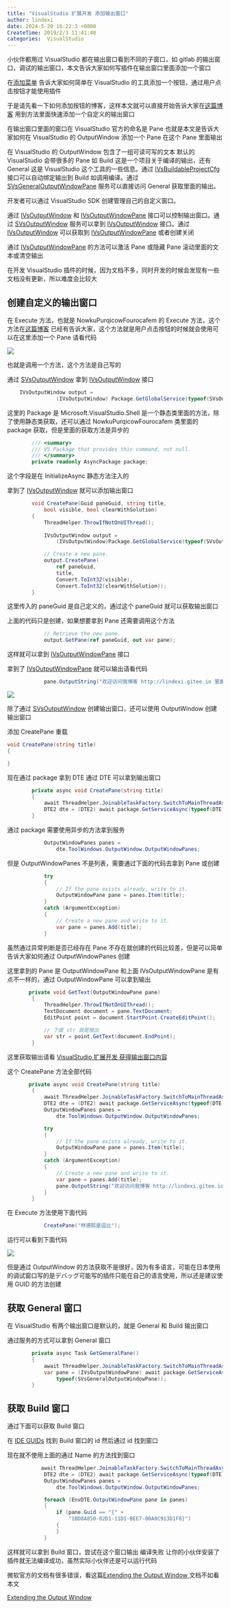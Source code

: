 ```yaml
---
title: "VisualStudio 扩展开发 添加输出窗口"
author: lindexi
date: 2024-5-20 16:22:3 +0800
CreateTime: 2019/2/3 11:41:40
categories:  VisualStudio
---
```


小伙伴都用过 VisualStudio 都在输出窗口看到不同的子窗口，如 gitlab 的输出窗口，调试的输出窗口，本文告诉大家如何写插件在输出窗口里面添加一个窗口

<!--more-->


<!-- CreateTime:2019/2/3 11:41:40 -->

<!-- csdn -->
<!-- 标签： VisualStudio -->

在[添加菜单](https://lindexi.oschina.io/lindexi/post/VisualStudio-%E6%89%A9%E5%B1%95%E5%BC%80%E5%8F%91-%E6%B7%BB%E5%8A%A0%E8%8F%9C%E5%8D%95.html ) 告诉大家如何简单在 VisualStudio 的工具添加一个按钮，通过用户点击按钮才能使用插件

于是请先看一下如何添加按钮的博客，这样本文就可以直接开始告诉大家在[这篇博客](https://lindexi.oschina.io/lindexi/post/VisualStudio-%E6%89%A9%E5%B1%95%E5%BC%80%E5%8F%91-%E6%B7%BB%E5%8A%A0%E8%8F%9C%E5%8D%95.html ) 用到方法里面快速添加一个自定义的输出窗口

在输出窗口里面的窗口在 VisualStudio 官方的命名是 Pane 也就是本文是告诉大家如何在 VisualStudio 的 OutputWindow 添加一个 Pane 在这个 Pane 里面输出

在 VisualStudio 的 OutputWindow 包含了一组可读可写的文本 默认的 VisualStudio 会带很多的 Pane 如 Build 这是一个项目关于编译的输出，还有 General 这是 VisualStudio 这个工具的一些信息。通过 [IVsBuildableProjectCfg](https://docs.microsoft.com/en-us/dotnet/api/microsoft.visualstudio.shell.interop.ivsbuildableprojectcfg?redirectedfrom=MSDN&view=visualstudiosdk-2017 ) 接口可以自动绑定输出到 Build 如调用编译。通过 [SVsGeneralOutputWindowPane](https://docs.microsoft.com/en-us/dotnet/api/microsoft.visualstudio.shell.interop.svsgeneraloutputwindowpane?redirectedfrom=MSDN&view=visualstudiosdk-2017 ) 服务可以直接访问 General 获取里面的输出。

开发者可以通过 VisualStudio SDK 创建管理自己的自定义窗口。

通过 [IVsOutputWindow](https://docs.microsoft.com/en-us/dotnet/api/microsoft.visualstudio.shell.interop.ivsoutputwindow?redirectedfrom=MSDN&view=visualstudiosdk-2017 ) 和 [IVsOutputWindowPane](https://docs.microsoft.com/en-us/dotnet/api/microsoft.visualstudio.shell.interop.ivsoutputwindowpane?redirectedfrom=MSDN&view=visualstudiosdk-2017 ) 接口可以控制输出窗口。通过 [SVsOutputWindow](https://docs.microsoft.com/en-us/dotnet/api/microsoft.visualstudio.shell.interop.svsoutputwindow?redirectedfrom=MSDN&view=visualstudiosdk-2017 ) 服务可以拿到 [IVsOutputWindow](https://docs.microsoft.com/en-us/dotnet/api/microsoft.visualstudio.shell.interop.ivsoutputwindow?redirectedfrom=MSDN&view=visualstudiosdk-2017 ) 接口。通过 [IVsOutputWindow](https://docs.microsoft.com/en-us/dotnet/api/microsoft.visualstudio.shell.interop.ivsoutputwindow?redirectedfrom=MSDN&view=visualstudiosdk-2017 ) 可以获取到 [IVsOutputWindowPane](https://docs.microsoft.com/en-us/dotnet/api/microsoft.visualstudio.shell.interop.ivsoutputwindowpane?redirectedfrom=MSDN&view=visualstudiosdk-2017 ) 或者创建关闭

通过 [IVsOutputWindowPane](https://docs.microsoft.com/en-us/dotnet/api/microsoft.visualstudio.shell.interop.ivsoutputwindowpane?redirectedfrom=MSDN&view=visualstudiosdk-2017 ) 的方法可以激活 Pane 或隐藏 Pane 滚动里面的文本或清空输出

在开发 VisualStudio 插件的时候，因为文档不多，同时开发的时候会发现有一些文档没有更新，所以难度会比较大


## 创建自定义的输出窗口

在 Execute 方法，也就是 NowkuPurqicowFourocafem 的 Execute 方法，这个方法在[这篇博客](https://lindexi.oschina.io/lindexi/post/VisualStudio-%E6%89%A9%E5%B1%95%E5%BC%80%E5%8F%91-%E6%B7%BB%E5%8A%A0%E8%8F%9C%E5%8D%95.html ) 已经有告诉大家，这个方法就是用户点击按钮的时候就会使用可以在这里添加一个 Pane 请看代码

<!-- ![](image/VisualStudio 扩展开发 添加输出窗口/VisualStudio 扩展开发 添加输出窗口0.png) -->

![](http://image.acmx.xyz/lindexi%2F20192395555251)

也就是调用一个方法，这个方法是自己写的

通过 [SVsOutputWindow](https://docs.microsoft.com/en-us/dotnet/api/microsoft.visualstudio.shell.interop.svsoutputwindow?redirectedfrom=MSDN&view=visualstudiosdk-2017 ) 拿到 [IVsOutputWindow](https://docs.microsoft.com/en-us/dotnet/api/microsoft.visualstudio.shell.interop.ivsoutputwindow?redirectedfrom=MSDN&view=visualstudiosdk-2017 ) 接口

```csharp
    IVsOutputWindow output =   
                (IVsOutputWindow) Package.GetGlobalService(typeof(SVsOutputWindow));  
```

这里的 Package 是 Microsoft.VisualStudio.Shell 是一个静态类里面的方法，除了使用静态类获取，还可以通过 NowkuPurqicowFourocafem 类里面的 package 获取，但是里面的获取方法是异步的

```csharp
        /// <summary>
        /// VS Package that provides this command, not null.
        /// </summary>
        private readonly AsyncPackage package;
```

这个字段是在 InitializeAsync 静态方法注入的

拿到了 [IVsOutputWindow](https://docs.microsoft.com/en-us/dotnet/api/microsoft.visualstudio.shell.interop.ivsoutputwindow?redirectedfrom=MSDN&view=visualstudiosdk-2017 ) 就可以添加输出窗口

```csharp
        void CreatePane(Guid paneGuid, string title,   
            bool visible, bool clearWithSolution)  
        {  
            ThreadHelper.ThrowIfNotOnUIThread();
            
            IVsOutputWindow output =   
                (IVsOutputWindow)Package.GetGlobalService(typeof(SVsOutputWindow));

            // Create a new pane.  
            output.CreatePane(  
                ref paneGuid,   
                title,   
                Convert.ToInt32(visible),   
                Convert.ToInt32(clearWithSolution));  
        }
```

这里传入的 paneGuid 是自己定义的，通过这个 paneGuid 就可以获取输出窗口

上面的代码只是创建，如果想要拿到 Pane 还需要调用这个方法

```csharp
            // Retrieve the new pane.  
            output.GetPane(ref paneGuid, out var pane);
```

这样就可以拿到 [IVsOutputWindowPane](https://docs.microsoft.com/en-us/dotnet/api/microsoft.visualstudio.shell.interop.ivsoutputwindowpane?redirectedfrom=MSDN&view=visualstudiosdk-2017 ) 接口

拿到了 [IVsOutputWindowPane](https://docs.microsoft.com/en-us/dotnet/api/microsoft.visualstudio.shell.interop.ivsoutputwindowpane?redirectedfrom=MSDN&view=visualstudiosdk-2017 ) 就可以输出请看代码

```csharp
            pane.OutputString("欢迎访问我博客 http://lindexi.gitee.io 里面有大量 UWP WPF 博客 \n"); 
```

<!-- ![](image/VisualStudio 扩展开发 添加输出窗口/VisualStudio 扩展开发 添加输出窗口1.png) -->

![](http://image.acmx.xyz/lindexi%2F201923102029610)

除了通过 [SVsOutputWindow](https://docs.microsoft.com/en-us/dotnet/api/microsoft.visualstudio.shell.interop.svsoutputwindow?redirectedfrom=MSDN&view=visualstudiosdk-2017 ) 创建输出窗口，还可以使用 OutputWindow 创建输出窗口

添加 CreatePane 重载

```csharp
void CreatePane(string title) 
{

}
```

现在通过 package 拿到 DTE 通过 DTE 可以拿到输出窗口

```csharp
        private async void CreatePane(string title)
        {
            await ThreadHelper.JoinableTaskFactory.SwitchToMainThreadAsync();
            DTE2 dte = (DTE2) await package.GetServiceAsync(typeof(DTE))
        }
```

通过 package 需要使用异步的方法拿到服务

```csharp
            OutputWindowPanes panes =
                dte.ToolWindows.OutputWindow.OutputWindowPanes;
```

但是 OutputWindowPanes 不是列表，需要通过下面的代码去拿到 Pane 或创建

```csharp
            try
            {
                // If the pane exists already, write to it.  
                OutputWindowPane pane = panes.Item(title);
            }
            catch (ArgumentException)
            {
                // Create a new pane and write to it.  
                var pane = panes.Add(title);
            }
```

虽然通过异常判断是否已经存在 Pane 不存在就创建的代码比较差，但是可以简单告诉大家如何通过 OutputWindowPanes 创建

这里拿到的 Pane 是 OutputWindowPane 和上面 IVsOutputWindowPane 是有点不一样的，通过 OutputWindowPane 可以拿到输出

```csharp
       private void GetText(OutputWindowPane pane)
        {
            ThreadHelper.ThrowIfNotOnUIThread();
            TextDocument document = pane.TextDocument;
            EditPoint point = document.StartPoint.CreateEditPoint();

            // 下面 str 就是输出
            var str = point.GetText(document.EndPoint);
        }
```

这里获取输出请看 [VisualStudio 扩展开发 获得输出窗口内容](https://lindexi.oschina.io/lindexi/post/VisualStudio-%E6%89%A9%E5%B1%95%E5%BC%80%E5%8F%91-%E8%8E%B7%E5%BE%97%E8%BE%93%E5%87%BA%E7%AA%97%E5%8F%A3%E5%86%85%E5%AE%B9.html )

这个 CreatePane 方法全部代码

```csharp
       private async void CreatePane(string title)
        {
            await ThreadHelper.JoinableTaskFactory.SwitchToMainThreadAsync();
            DTE2 dte = (DTE2) await package.GetServiceAsync(typeof(DTE));
            OutputWindowPanes panes =
                dte.ToolWindows.OutputWindow.OutputWindowPanes;

            try
            {
                // If the pane exists already, write to it.  
                OutputWindowPane pane = panes.Item(title);
            }
            catch (ArgumentException)
            {
                // Create a new pane and write to it.  
                var pane = panes.Add(title);
                pane.OutputString("欢迎访问我博客 http://lindexi.gitee.io 里面有大量 UWP WPF 博客 \n");
            }
        }
```

在 Execute 方法使用下面代码

```csharp
            CreatePane("林德熙是逗比");
```

运行可以看到下面代码

<!-- ![](image/VisualStudio 扩展开发 添加输出窗口/VisualStudio 扩展开发 添加输出窗口2.png) -->

![](http://image.acmx.xyz/lindexi%2F201923103441364)

但是通过 OutputWindow 的方法获取不是很好，因为有多语言，可能在日本使用的调试窗口写的是デバッグ可能写的插件只能在自己的语言使用，所以还是建议使用 GUID 的方法创建

## 获取 General 窗口

在 VisualStudio 有两个输出窗口是默认的，就是 General 和 Build 输出窗口

通过服务的方式可以拿到 General 窗口

```csharp
        private async Task GetGeneralPane()
        {
            await ThreadHelper.JoinableTaskFactory.SwitchToMainThreadAsync();
            var pane = (IVsOutputWindowPane) await package.GetServiceAsync(
                typeof(SVsGeneralOutputWindowPane));
        } 
```

## 获取 Build 窗口

通过下面可以获取 Build 窗口

在 [IDE GUIDs](https://docs.microsoft.com/en-us/visualstudio/extensibility/ide-guids?view=vs-2017 ) 找到 Build 窗口的 id 然后通过 id 找到窗口

现在就不使用上面的通过 Name 的方法找到窗口

```csharp
           await ThreadHelper.JoinableTaskFactory.SwitchToMainThreadAsync();
            DTE2 dte = (DTE2) await package.GetServiceAsync(typeof(DTE));
            OutputWindowPanes panes =
                dte.ToolWindows.OutputWindow.OutputWindowPanes;

            foreach (EnvDTE.OutputWindowPane pane in panes)
            {
                if (pane.Guid == "{" +
                    "1BD8A850-02D1-11D1-BEE7-00A0C913D1F8}")               
                {
                }
            }
```

这样就可以拿到 Build 窗口，尝试在这个窗口输出 编译失败 让你的小伙伴安装了插件就无法编译成功，虽然实际小伙伴还是可以运行代码

微软官方的文档有很多错误，看这篇[Extending the Output Window ](https://docs.microsoft.com/en-us/visualstudio/extensibility/extending-the-output-window?view=vs-2017 )文档不如看本文

[Extending the Output Window ](https://docs.microsoft.com/en-us/visualstudio/extensibility/extending-the-output-window?view=vs-2017 )

